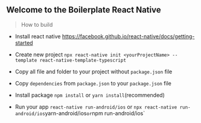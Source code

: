 ## Welcome to the Boilerplate React Native

> How to build

- Install react native
  https://facebook.github.io/react-native/docs/getting-started
- Create new project
  `npx react-native init <yourProjectName> --template react-native-template-typescript`
- Copy all file and folder to your project without `package.json` file
- Copy `dependencies` from `package.json` to your `package.json` file

- Install package
  `npm install` or
  `yarn install`(recommended)
- Run your app
  `react-native run-android/ios` or
  `npx react-native run-android/ios`yarn-android/ios`or`npm run-android/ios`
